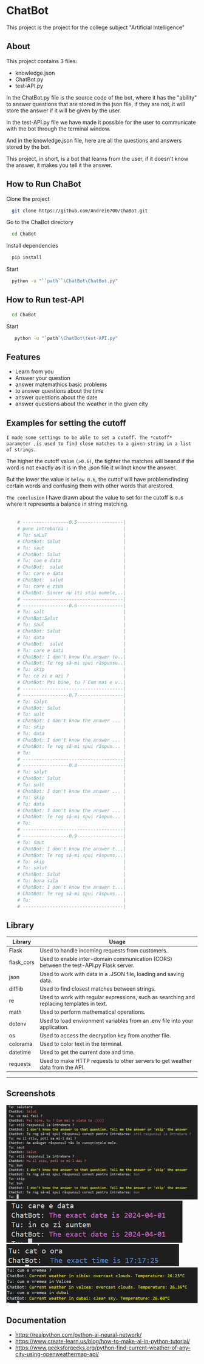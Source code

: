 
# ChatBot

This project is the project for the college subject "Artificial Intelligence"


## About

This project contains 3 files:
- knowledge.json
- ChatBot.py
- test-API.py


In the ChatBot.py file is the source code of the bot, where it has the "ability" to answer questions that are stored in the json file, if they are not, it will store the answer if it will be given by the user.

In the test-API.py file we have made it possible for the user to communicate with the bot through the terminal window.

And in the knowledge.json file, here are all the questions and answers stored by the bot.

This project, in short, is a bot that learns from the user, if it doesn't know the answer, it makes you tell it the answer.



## How to Run ChaBot

Clone the project

```bash
  git clone https://github.com/Andrei6700/ChaBot.git
```

Go to the ChaBot  directory

```bash
  cd ChaBot
```

Install dependencies

```bash
  pip install
```

Start 

```bash
  python -u "``path``\ChatBot\ChatBot.py"
```

## How to Run test-API

```bash
  cd ChaBot
```

Start 

```bash
   python -u "`path`\ChatBot\test-API.py"
```

## Features

- Learn from you
- Answer your question
- answer matemathics basic problems
- to answer questions about the time
- answer questions about the date
- answer questions about the weather in the given city


## Examples for setting the cutoff

    I made some settings to be able to set a cutoff. The *cutoff* parameter ,is used to find close matches to a given string in a list of strings.


  The higher the cutoff value `(>0.6)`, the tighter the matches will beand if the word is not exactly as it is in the .json file it willnot know the answer.

  But the lower the value is `below 0.6`, the cuttof will have problemsfinding certain words and confusing them with other words that arestored.

  `The conclusion` I have drawn about the value to set for the cutoff is `0.6` where it represents a balance in string matching.


```py

    # -----------------0.5-----------------|
    # pune intrebarea :                    |                            
    # Tu: saLuT                            |                    
    # ChatBot: Salut                       |                         
    # Tu: saut                             |                   
    # ChatBot: Salut                       |                         
    # Tu: cae e data                       |                         
    # ChatBot:  salut                      |                           
    # Tu: care e data                      |                          
    # ChatBot:  salut                      |                           
    # Tu: care e ziua                      |                
    # ChatBot: Sincer nu iti stiu numele,..|
    # -------------------------------------|
    # -----------------0.6-----------------|
    # Tu: salt                             |                         
    # ChatBot:Salut                        |                          
    # Tu: saul                             |
    # ChatBot: Salut                       |
    # Tu: data                             |
    # ChatBot:  salut                      |
    # Tu: care e dati                      |
    # ChatBot: I don't know the answer to..|
    # ChatBot: Te rog să-mi spui răspunsu..|
    # Tu: skip                             |
    # Tu: ce zi e azi ?                    |
    # ChatBot: Pai bine, tu ? Cum mai e v..|
    # -------------------------------------|
    # -----------------0.7-----------------| 
    # Tu: salyt                            |
    # ChatBot: Salut                       |
    # Tu: sult                             |
    # ChatBot: I don't know the answer ... |
    # Tu: skip                             |
    # Tu: data                             |
    # ChatBot: I don't know the answer ... |
    # ChatBot: Te rog să-mi spui răspun... |
    # Tu:                                  |
    # -------------------------------------| 
    # -----------------0.8-----------------| 
    # Tu: salyt                            |
    # ChatBot: Salut                       |
    # Tu: sult                             |
    # ChatBot: I don't know the answer ... |
    # Tu: skip                             |
    # Tu: data                             |
    # ChatBot: I don't know the answer ... |
    # ChatBot: Te rog să-mi spui răspun... |
    # Tu:                                  |
    # -------------------------------------| 
    # -----------------0.9-----------------| 
    # Tu: saut                             |       
    # ChatBot: I don't know the answer t...|
    # ChatBot: Te rog să-mi spui răspuns...|
    # Tu: skip                             |    
    # Tu: salut                            |     
    # ChatBot: Salut                       | 
    # Tu: buna sala                        |
    # ChatBot: I don't know the answer t...|
    # ChatBot: Te rog să-mi spui răspuns...|
    # Tu:                                  |
    # -------------------------------------|

```

## Library

| Library   | Usage                                                                                      |
| --------  | ------------------------------------------------------------------------------------------ |
| Flask     | Used to handle incoming requests from customers.                                           |
| flask_cors| Used to enable inter-domain communication (CORS) between the test-API.py Flask server.     |
| json      |  Used to work with data in a .JSON file, loading and saving data.                          |
| difflib   |      Used to find closest matches between strings.                                         |
| re        |   Used to work with regular expressions, such as searching and replacing templates in text.|
| math      |   Used to perform mathematical operations.                                                 |
| dotenv    |  Used to load environment variables from an .env file into your application.               |
| os        |     Used to access the decryption key from another file.                                   |
| colorama  |    Used to color text in the terminal.                                                     |
| datetime  | Used to get the current date and time.                                                     |
| requests  |  Used to make HTTP requests to other servers to get weather data from the API.             |
---

## Screenshots
![alt text](image.png)
![alt text](image-1.png)
![alt text](image-2.png)
![alt text](image-3.png)


## Documentation
- https://realpython.com/python-ai-neural-network/
- https://www.create-learn.us/blog/how-to-make-ai-in-python-tutorial/
- https://www.geeksforgeeks.org/python-find-current-weather-of-any-city-using-openweathermap-api/